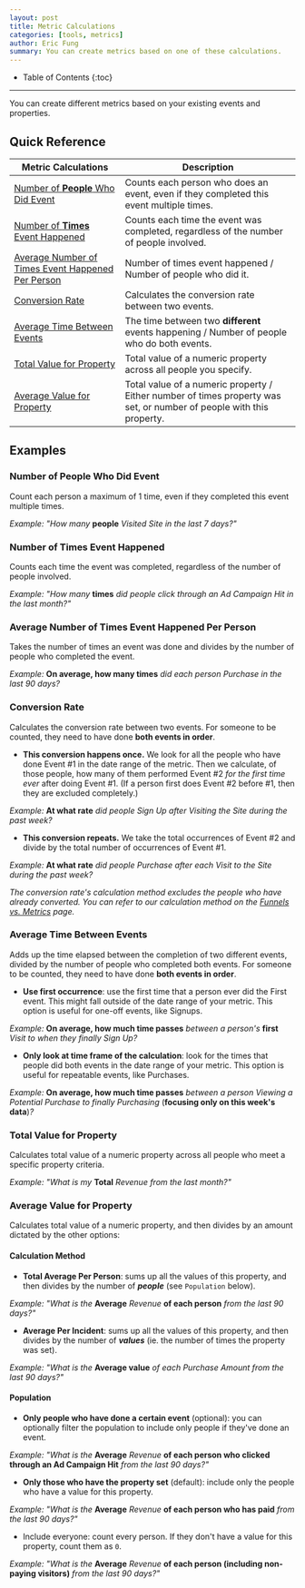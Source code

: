 ```yaml
---
layout: post
title: Metric Calculations
categories: [tools, metrics]
author: Eric Fung
summary: You can create metrics based on one of these calculations.
---
```

* Table of Contents
{:toc}
* * *

You can create different metrics based on your existing events and properties.

## Quick Reference

Metric Calculations|Description
-------------------|-----------
[Number of **People** Who Did Event][people]|Counts each person who does an event, even if they completed this event multiple times.
[Number of **Times** Event Happened][times]|Counts each time the event was completed, regardless of the number of people involved.
[Average Number of Times Event Happened Per Person][average]|Number of times event happened / Number of people who did it.
[Conversion Rate][conversion]|Calculates the conversion rate between two events.
[Average Time Between Events][time]|The time between two **different** events happening / Number of people who do both events.
[Total Value for Property][total]|Total value of a numeric property across all people you specify.
[Average Value for Property][average-prop]| Total value of a numeric property / Either number of times property was set, or number of people with this property.

[people]: #number-of-people-who-did-event
[times]: #number-of-times-event-happened
[average]: #average-number-of-times-event-happened-per-person
[conversion]: #conversion-rate
[time]: #average-time-between-events
[total]: #total-value-for-property
[average-prop]: #average-value-for-property

## Examples


### Number of People Who Did Event
Count each person a maximum of 1 time, even if they completed this event multiple times.

*Example: "How many* **people** *Visited Site in the last 7 days?"*


### Number of Times Event Happened
Counts each time the event was completed, regardless of the number of people involved.

*Example: "How many* **times** *did people click through an Ad Campaign Hit in the last month?"*


### Average Number of Times Event Happened Per Person
Takes the number of times an event was done and divides by the number of people who completed the event.

*Example:* **On average, how many times** *did each person Purchase in the last 90 days?*


### Conversion Rate
Calculates the conversion rate between two events. For someone to be counted, they need to have done **both events in order**.

* **This conversion happens once.** We look for all the people who have done Event #1 in the date range of the metric. Then we calculate, of those people, how many of them performed Event #2 *for the first time ever* after doing Event #1. (If a person first does Event #2 before #1, then they are excluded completely.)

*Example:* **At what rate** *did people Sign Up after Visiting the Site during the past week?*

* **This conversion repeats.**  We take the total occurrences of Event #2 and divide by the total number of occurrences of Event #1.

*Example:* **At what rate** *did people Purchase after each Visit to the Site during the past week?*

_The conversion rate's calculation method excludes the people who have already converted. You can refer to our calculation method on the [Funnels vs. Metrics][fvm] page._


### Average Time Between Events
Adds up the time elapsed between the completion of two different events, divided by the number of people who completed both events. For someone to be counted, they need to have done **both events in order**.

* **Use first occurrence**: use the first time that a person ever did the First event. This might fall outside of the date range of your metric. This option is useful for one-off events, like Signups.

*Example:* **On average, how much time passes** *between a person's* **first** *Visit to when they finally Sign Up?*

* **Only look at time frame of the calculation**: look for the times that people did both events in the date range of your metric. This option is useful for repeatable events, like Purchases.

*Example:* **On average, how much time passes** *between a person Viewing a Potential Purchase to finally Purchasing* (**focusing only on this week's data**)*?*


### Total Value for Property
Calculates total value of a numeric property across all people who meet a specific property criteria.

*Example: "What is my* **Total** *Revenue from the last month?"*


### Average Value for Property
Calculates total value of a numeric property, and then divides by an amount dictated by the other options:

#### Calculation Method

* **Total Average Per Person**: sums up all the values of this property, and then divides by the number of ***people*** (see `Population` below).

*Example: "What is the* **Average** *Revenue* **of each person** *from the last 90 days?"*

* **Average Per Incident**: sums up all the values of this property, and then divides by the number of ***values*** (ie. the number of times the property was set).

*Example: "What is the* **Average value** *of each Purchase Amount from the last 90 days?"*

#### Population

* **Only people who have done a certain event** (optional): you can optionally filter the population to include only people if they've done an event.

*Example: "What is the* **Average** *Revenue* **of each person who clicked through an Ad Campaign Hit** *from the last 90 days?"*

* **Only those who have the property set** (default): include only the people who have a value for this property.

*Example: "What is the* **Average** *Revenue* **of each person who has paid** *from the last 90 days?"*

* Include everyone: count every person. If they don't have a value for this property, count them as `0`.

*Example: "What is the* **Average** *Revenue* **of each person (including non-paying visitors)** *from the last 90 days?"*

[fvm]: /tools//funnels-vs-metrics
